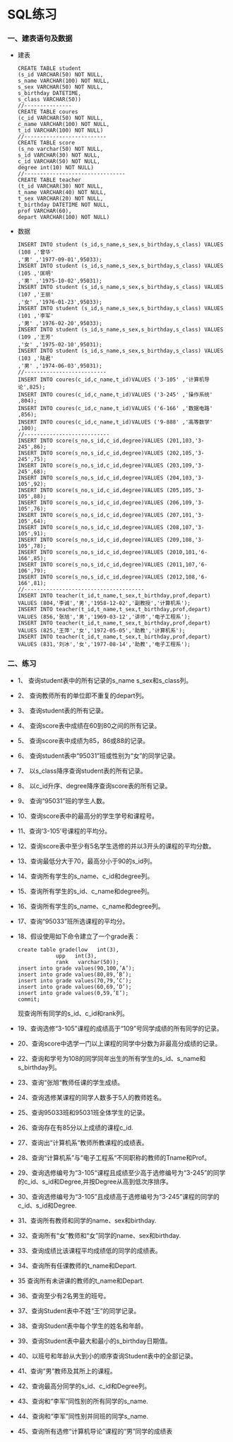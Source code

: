 # SQL练习

### 一、建表语句及数据

* 建表

      CREATE TABLE student
      (s_id VARCHAR(50) NOT NULL,
      s_name VARCHAR(100) NOT NULL,
      s_sex VARCHAR(50) NOT NULL, 
      s_birthday DATETIME,
      s_class VARCHAR(50))
      //---------------
      CREATE TABLE coures
      (c_id VARCHAR(50) NOT NULL,
      c_name VARCHAR(100) NOT NULL, 
      t_id VARCHAR(100) NOT NULL)
      //--------------------------
      CREATE TABLE score 
      (s_no varchar(50) NOT NULL,
      s_id VARCHAR(30) NOT NULL, 
      c_id VARCHAR(50) NOT NULL, 
      degree int(10) NOT NULL) 
      //--------------------------------
      CREATE TABLE teacher 
      (t_id VARCHAR(30) NOT NULL, 
      t_name VARCHAR(40) NOT NULL, 
      t_sex VARCHAR(20) NOT NULL, 
      t_birthday DATETIME NOT NULL, 
      prof VARCHAR(60), 
      depart VARCHAR(100) NOT NULL)

* 数据

      INSERT INTO student (s_id,s_name,s_sex,s_birthday,s_class) VALUES (108 ,'曾华' 
      ,'男' ,'1977-09-01',95033);
      INSERT INTO student (s_id,s_name,s_sex,s_birthday,s_class) VALUES (105 ,'匡明' 
      ,'男' ,'1975-10-02',95031);
      INSERT INTO student (s_id,s_name,s_sex,s_birthday,s_class) VALUES (107 ,'王丽' 
      ,'女' ,'1976-01-23',95033);
      INSERT INTO student (s_id,s_name,s_sex,s_birthday,s_class) VALUES (101 ,'李军' 
      ,'男' ,'1976-02-20',95033);
      INSERT INTO student (s_id,s_name,s_sex,s_birthday,s_class) VALUES (109 ,'王芳' 
      ,'女' ,'1975-02-10',95031);
      INSERT INTO student (s_id,s_name,s_sex,s_birthday,s_class) VALUES (103 ,'陆君' 
      ,'男' ,'1974-06-03',95031);
      //--------------------------
      INSERT INTO coures(c_id,c_name,t_id)VALUES ('3-105' ,'计算机导论',825);
      INSERT INTO coures(c_id,c_name,t_id)VALUES ('3-245' ,'操作系统' ,804);
      INSERT INTO coures(c_id,c_name,t_id)VALUES ('6-166' ,'数据电路' ,856);
      INSERT INTO coures(c_id,c_name,t_id)VALUES ('9-888' ,'高等数学' ,100);
      //---------------------------
      INSERT INTO score(s_no,s_id,c_id,degree)VALUES (201,103,'3-245',86);
      INSERT INTO score(s_no,s_id,c_id,degree)VALUES (202,105,'3-245',75);
      INSERT INTO score(s_no,s_id,c_id,degree)VALUES (203,109,'3-245',68);
      INSERT INTO score(s_no,s_id,c_id,degree)VALUES (204,103,'3-105',92);
      INSERT INTO score(s_no,s_id,c_id,degree)VALUES (205,105,'3-105',88);
      INSERT INTO score(s_no,s_id,c_id,degree)VALUES (206,109,'3-105',76);
      INSERT INTO score(s_no,s_id,c_id,degree)VALUES (207,101,'3-105',64);
      INSERT INTO score(s_no,s_id,c_id,degree)VALUES (208,107,'3-105',91);
      INSERT INTO score(s_no,s_id,c_id,degree)VALUES (209,108,'3-105',78);
      INSERT INTO score(s_no,s_id,c_id,degree)VALUES (2010,101,'6-166',85);
      INSERT INTO score(s_no,s_id,c_id,degree)VALUES (2011,107,'6-106',79);
      INSERT INTO score(s_no,s_id,c_id,degree)VALUES (2012,108,'6-166',81);
      //--------------------------------------
      INSERT INTO teacher(t_id,t_name,t_sex,t_birthday,prof,depart) 
      VALUES (804,'李诚','男','1958-12-02','副教授','计算机系');
      INSERT INTO teacher(t_id,t_name,t_sex,t_birthday,prof,depart) 
      VALUES (856,'张旭','男','1969-03-12','讲师','电子工程系');
      INSERT INTO teacher(t_id,t_name,t_sex,t_birthday,prof,depart)
      VALUES (825,'王萍','女','1972-05-05','助教','计算机系');
      INSERT INTO teacher(t_id,t_name,t_sex,t_birthday,prof,depart) 
      VALUES (831,'刘冰','女','1977-08-14','助教','电子工程系');


### 二、练习

* 1、 查询student表中的所有记录的s_name s_sex和s_class列。



* 2、 查询教师所有的单位即不重复的depart列。



* 3、 查询student表的所有记录。



* 4、 查询score表中成绩在60到80之间的所有记录。



* 5、 查询score表中成绩为85，86或88的记录。



* 6、 查询student表中“95031”班或性别为“女”的同学记录。



* 7、 以s_class降序查询student表的所有记录。



* 8、 以c_id升序、degree降序查询score表的所有记录。



* 9、 查询“95031”班的学生人数。



* 10、查询score表中的最高分的学生学号和课程号。



* 11、查询‘3-105’号课程的平均分。



* 12、查询score表中至少有5名学生选修的并以3开头的课程的平均分数。



* 13、查询最低分大于70，最高分小于90的s_id列。



* 14、查询所有学生的s_name、c_id和degree列。



* 15、查询所有学生的s_id、c_name和degree列。



* 16、查询所有学生的s_name、c_name和degree列。



* 17、查询“95033”班所选课程的平均分。



* 18、假设使用如下命令建立了一个grade表：

      create table grade(low   int(3),
                  upp   int(3),
                  rank   varchar(50));
      insert into grade values(90,100,’A’);
      insert into grade values(80,89,’B’);
      insert into grade values(70,79,’C’);
      insert into grade values(60,69,’D’);
      insert into grade values(0,59,’E’);
      commit;

     现查询所有同学的s_id、c_id和rank列。


* 19、查询选修“3-105”课程的成绩高于“109”号同学成绩的所有同学的记录。



* 20、查询score中选学一门以上课程的同学中分数为非最高分成绩的记录。



* 22、查询和学号为108的同学同年出生的所有学生的s_id、s_name和s_birthday列。
	


* 23、查询“张旭“教师任课的学生成绩。



* 24、查询选修某课程的同学人数多于5人的教师姓名。
	


* 25、查询95033班和95031班全体学生的记录。
	


* 26、查询存在有85分以上成绩的课程c_id.



* 27、查询出“计算机系“教师所教课程的成绩表。
	


* 28、查询“计算机系”与“电子工程系“不同职称的教师的Tname和Prof。
	


* 29、查询选修编号为“3-105“课程且成绩至少高于选修编号为“3-245”的同学的c_id、s_id和Degree,并按Degree从高到低次序排序。



* 30、查询选修编号为“3-105”且成绩高于选修编号为“3-245”课程的同学的c_id、s_id和Degree.



* 31、查询所有教师和同学的name、sex和birthday.



* 32、查询所有“女”教师和“女”同学的name、sex和birthday.


* 33、查询成绩比该课程平均成绩低的同学的成绩表。



* 34、查询所有任课教师的t_name和Depart.



* 35  查询所有未讲课的教师的t_name和Depart. 



* 36、查询至少有2名男生的班号。
	


* 37、查询Student表中不姓“王”的同学记录。



* 38、查询Student表中每个学生的姓名和年龄。



* 39、查询Student表中最大和最小的s_birthday日期值。



* 40、以班号和年龄从大到小的顺序查询Student表中的全部记录。



* 41、查询“男”教师及其所上的课程。



* 42、查询最高分同学的s_id、c_id和Degree列。



* 43、查询和“李军”同性别的所有同学的s_name.



* 44、查询和“李军”同性别并同班的同学s_name.



* 45、查询所有选修“计算机导论”课程的“男”同学的成绩表

































